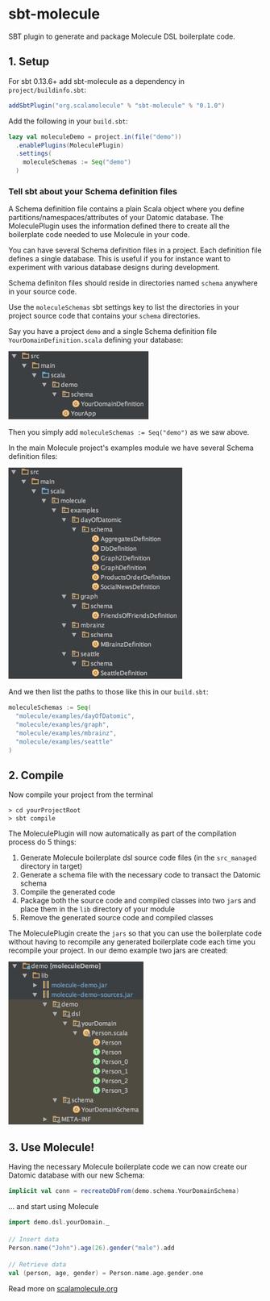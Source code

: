 # sbt-molecule
SBT plugin to generate and package Molecule DSL boilerplate code.

## 1. Setup

For sbt 0.13.6+ add sbt-molecule as a dependency in `project/buildinfo.sbt`:

```scala
addSbtPlugin("org.scalamolecule" % "sbt-molecule" % "0.1.0")
```

Add the following in your `build.sbt`:

```scala
lazy val moleculeDemo = project.in(file("demo"))
  .enablePlugins(MoleculePlugin)
  .settings(
    moleculeSchemas := Seq("demo")
  )
```

### Tell sbt about your Schema definition files

A Schema definition file contains a plain Scala object where you define 
partitions/namespaces/attributes of your Datomic database. The MoleculePlugin uses the information
defined there to create all the boilerplate code needed to use Molecule in your code.

You can have several Schema definition files in a project. Each definition file defines a single database. 
This is useful if you for instance want to experiment with various database designs during development.

Schema definiton files should reside in directories named `schema` anywhere in your source code.

Use the `moleculeSchemas` sbt settings key to list the directories in your project source
code that contains your `schema` directories.

Say you have a project `demo` and a single Schema definition file `YourDomainDefinition.scala`
defining your database:

![](img/dirs1.png)

Then you simply add `moleculeSchemas := Seq("demo")` as we saw above.

In the main Molecule project's examples module we have several Schema definition files:

![](img/dirs2.png)

And we then list the paths to those like this in our `build.sbt`:

```scala
moleculeSchemas := Seq(
  "molecule/examples/dayOfDatomic",
  "molecule/examples/graph",
  "molecule/examples/mbrainz",
  "molecule/examples/seattle"
)
```

## 2. Compile

Now compile your project from the terminal

```
> cd yourProjectRoot
> sbt compile
```

The MoleculePlugin will now automatically as part of the compilation process do 5 things:

1. Generate Molecule boilerplate dsl source code files (in the `src_managed` directory in target)
2. Generate a schema file with the necessary code to transact the Datomic schema  
3. Compile the generated code
4. Package both the source code and compiled classes into two `jar`s and place them in the `lib` directory of your module
5. Remove the generated source code and compiled classes

The MoleculePlugin create the `jars` so that you can use the boilerplate code without having to recompile any 
generated boilerplate code each time you recompile your project. In our demo example two jars are created:

![](img/jars.png)


## 3. Use Molecule!

Having the necessary Molecule boilerplate code we can now create our Datomic database with our new Schema:

```scala
implicit val conn = recreateDbFrom(demo.schema.YourDomainSchema)
```

... and start using Molecule

```scala
import demo.dsl.yourDomain._

// Insert data
Person.name("John").age(26).gender("male").add

// Retrieve data
val (person, age, gender) = Person.name.age.gender.one
```

Read more on [scalamolecule.org](http://www.scalamolecule.org)